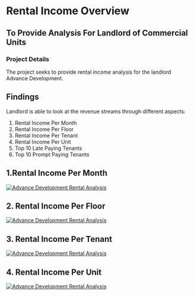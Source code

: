 # Rental Income Overview
## To Provide Analysis For Landlord of Commercial Units
### Project Details
The project seeks to provide rental income analysis for the landlord Advance Development.
## Findings
Landlord is able to look at the revenue streams through different aspects:
1. Rental Income Per Month
2. Rental Income Per Floor
3. Rental Income Per Tenant
4. Rental Income Per Unit
5. Top 10 Late Paying Tenants
6. Top 10 Prompt Paying Tenants

## 1.Rental Income Per Month

<div class='tableauPlaceholder' id='viz1649656301313' style='position: relative'><noscript><a href='#'><img alt='Advance Development Rental Analysis ' src='https:&#47;&#47;public.tableau.com&#47;static&#47;images&#47;Ad&#47;AdvancePaperDevelopmentRentalAnalysis&#47;AdvanceDevelopmentRentalAnalysis&#47;1_rss.png' style='border: none' /></a></noscript><object class='tableauViz'  style='display:none;'><param name='host_url' value='https%3A%2F%2Fpublic.tableau.com%2F' /> <param name='embed_code_version' value='3' /> <param name='site_root' value='' /><param name='name' value='AdvancePaperDevelopmentRentalAnalysis&#47;AdvanceDevelopmentRentalAnalysis' /><param name='tabs' value='no' /><param name='toolbar' value='yes' /><param name='static_image' value='https:&#47;&#47;public.tableau.com&#47;static&#47;images&#47;Ad&#47;AdvancePaperDevelopmentRentalAnalysis&#47;AdvanceDevelopmentRentalAnalysis&#47;1.png' /> <param name='animate_transition' value='yes' /><param name='display_static_image' value='yes' /><param name='display_spinner' value='yes' /><param name='display_overlay' value='yes' /><param name='display_count' value='yes' /><param name='language' value='en-US' /></object></div>      

## 2. Rental Income Per Floor

<div class='tableauPlaceholder' id='viz1649656829645' style='position: relative'><noscript><a href='#'><img alt='Advance Development Rental Analysis ' src='https:&#47;&#47;public.tableau.com&#47;static&#47;images&#47;RZ&#47;RZY8SDGX7&#47;1_rss.png' style='border: none' /></a></noscript><object class='tableauViz'  style='display:none;'><param name='host_url' value='https%3A%2F%2Fpublic.tableau.com%2F' /> <param name='embed_code_version' value='3' /> <param name='path' value='shared&#47;RZY8SDGX7' /> <param name='toolbar' value='yes' /><param name='static_image' value='https:&#47;&#47;public.tableau.com&#47;static&#47;images&#47;RZ&#47;RZY8SDGX7&#47;1.png' /> <param name='animate_transition' value='yes' /><param name='display_static_image' value='yes' /><param name='display_spinner' value='yes' /><param name='display_overlay' value='yes' /><param name='display_count' value='yes' /><param name='language' value='en-US' /></object></div>              

## 3. Rental Income Per Tenant

<div class='tableauPlaceholder' id='viz1649656765833' style='position: relative'><noscript><a href='#'><img alt='Advance Development Rental Analysis ' src='https:&#47;&#47;public.tableau.com&#47;static&#47;images&#47;74&#47;74ZZW6FF7&#47;1_rss.png' style='border: none' /></a></noscript><object class='tableauViz'  style='display:none;'><param name='host_url' value='https%3A%2F%2Fpublic.tableau.com%2F' /> <param name='embed_code_version' value='3' /> <param name='path' value='shared&#47;74ZZW6FF7' /> <param name='toolbar' value='yes' /><param name='static_image' value='https:&#47;&#47;public.tableau.com&#47;static&#47;images&#47;74&#47;74ZZW6FF7&#47;1.png' /> <param name='animate_transition' value='yes' /><param name='display_static_image' value='yes' /><param name='display_spinner' value='yes' /><param name='display_overlay' value='yes' /><param name='display_count' value='yes' /><param name='language' value='en-US' /></object></div>               

## 4. Rental Income Per Unit

<div class='tableauPlaceholder' id='viz1649656920923' style='position: relative'><noscript><a href='#'><img alt='Advance Development Rental Analysis ' src='https:&#47;&#47;public.tableau.com&#47;static&#47;images&#47;KS&#47;KSPMNFP7C&#47;1_rss.png' style='border: none' /></a></noscript><object class='tableauViz'  style='display:none;'><param name='host_url' value='https%3A%2F%2Fpublic.tableau.com%2F' /> <param name='embed_code_version' value='3' /> <param name='path' value='shared&#47;KSPMNFP7C' /> <param name='toolbar' value='yes' /><param name='static_image' value='https:&#47;&#47;public.tableau.com&#47;static&#47;images&#47;KS&#47;KSPMNFP7C&#47;1.png' /> <param name='animate_transition' value='yes' /><param name='display_static_image' value='yes' /><param name='display_spinner' value='yes' /><param name='display_overlay' value='yes' /><param name='display_count' value='yes' /><param name='language' value='en-US' /></object></div>               
